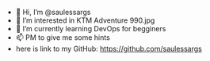 - 👋 Hi, I’m @saulessargs
- 👀 I’m interested in KTM Adventure 990.jpg
- 🌱 I’m currently learning DevOps for begginers
- 📫 PM to give me some hints
- here is link to my GitHub: https://github.com/saulessargs
<!---
saulessargs/saulessargs is a ✨ special ✨ repository because its `README.md` (this file) appears on your GitHub profile.
You can click the Preview link to take a look at your changes.
--->
